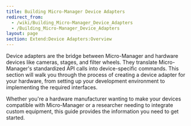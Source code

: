 ```yaml
---
title: Building Micro-Manager Device Adapters
redirect_from:
  - /wiki/Building_Micro-Manager_Device_Adapters
  - /Building_Micro-Manager_Device_Adapters
layout: page
section: Extend:Device Adapters:Overview
---
```


Device adapters are the bridge between Micro-Manager and hardware devices like cameras, stages, and filter wheels. They translate Micro-Manager's standardized API calls into device-specific commands. This section will walk you through the process of creating a device adapter for your hardware, from setting up your development environment to implementing the required interfaces.

Whether you're a hardware manufacturer wanting to make your devices compatible with Micro-Manager or a researcher needing to integrate custom equipment, this guide provides the information you need to get started.
